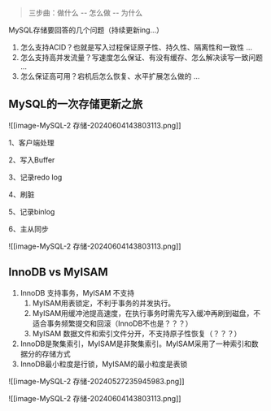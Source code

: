 
> 三步曲：做什么 -- 怎么做 -- 为什么

MySQL存储要回答的几个问题（持续更新ing...）
1. 怎么支持ACID？也就是写入过程保证原子性、持久性、隔离性和一致性 ...
2.  怎么支持高并发流量？写速度怎么保证、有没有缓存、怎么解决读写一致问题 ... 
3.  怎么保证高可用？宕机后怎么恢复、水平扩展怎么做的 ... 

## MySQL的一次存储更新之旅

![[image-MySQL-2 存储-20240604143803113.png]]

1、客户端处理

2、写入Buffer

3、记录redo log

4、刷脏

5、记录binlog 

6、主从同步



![[image-MySQL-2 存储-20240604143803113.png]]
## InnoDB  vs  MyISAM

1.  InnoDB 支持事务，MyISAM 不支持
	 1.  MyISAM用表锁定，不利于事务的并发执行。
	 2.  MyISAM用缓冲池提高速度，在执行事务时需先写入缓冲再刷到磁盘，不适合事务频繁提交和回滚（InnoDB不也是？？？）
	 3.  MyISAM 数据文件和索引文件分开，不支持原子性恢复（？？？）
2.  InnoDB是聚集索引，MyISAM是非聚集索引。MyISAM采用了一种索引和数据分的存储方式
3.  InnoDB最小粒度是行锁，MyISAM的最小粒度是表锁



![[image-MySQL-2 存储-20240527235945983.png]]


![[image-MySQL-2 存储-20240604143803113.png]]


